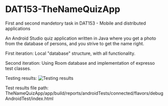 # DAT153-TheNameQuizApp

First and second mandetory task in DAT153 - Mobile and distributed applications

An Android Studio quiz application written in Java where you get a photo from the database of persons, and you strive to get the name right.

First iteration:
Local "database" structure, with all functionality.

Second iteration:
Using Room database and implementation of expresso test classes.

Testing results:
![Testing results](https://github.com/ThomasYttri/DAT153-TheNameQuizApp/blob/main/test-result-image/testresults.png)

Test results file path: TheNameQuizApp/app/build/reports/androidTests/connected/flavors/debugAndroidTest/index.html
